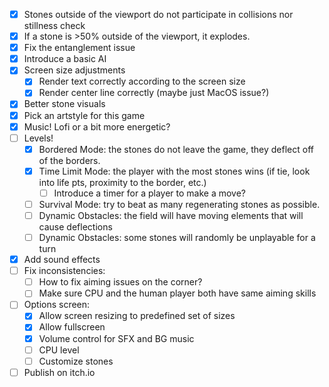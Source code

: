 - [x] Stones outside of the viewport do not participate in collisions nor stillness check
- [x] If a stone is >50% outside of the viewport, it explodes. 
- [x] Fix the entanglement issue
- [x] Introduce a basic AI
- [x] Screen size adjustments
    - [x] Render text correctly according to the screen size
    - [x] Render center line correctly (maybe just MacOS issue?)
- [x] Better stone visuals
- [x] Pick an artstyle for this game
- [x] Music! Lofi or a bit more energetic?
- [ ] Levels!
    - [x] Bordered Mode: the stones do not leave the game, they deflect off of the borders.
    - [x] Time Limit Mode: the player with the most stones wins (if tie, look into life pts, proximity to the border, etc.)
        - [ ] Introduce a timer for a player to make a move?
    - [ ] Survival Mode: try to beat as many regenerating stones as possible.
    - [ ] Dynamic Obstacles: the field will have moving elements that will cause deflections
    - [ ] Dynamic Obstacles: some stones will randomly be unplayable for a turn
- [x] Add sound effects
- [ ] Fix inconsistencies:
    - [ ] How to fix aiming issues on the corner?
    - [ ] Make sure CPU and the human player both have same aiming skills
- [ ] Options screen:
    - [x] Allow screen resizing to predefined set of sizes
    - [x] Allow fullscreen
    - [x] Volume control for SFX and BG music
    - [ ] CPU level
    - [ ] Customize stones
- [ ] Publish on itch.io
